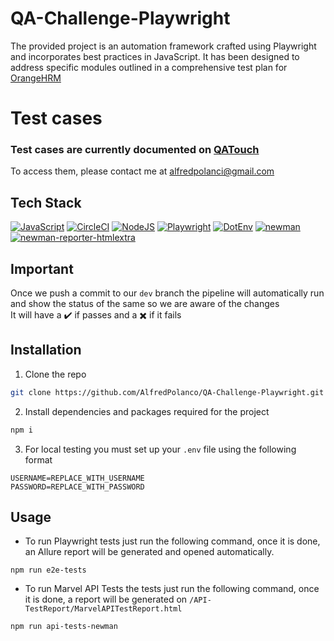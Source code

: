 # QA-Challenge-Playwright

The provided project is an automation framework crafted using Playwright and incorporates best practices in JavaScript. It has been designed to address specific modules outlined in a comprehensive test plan for [OrangeHRM](https://opensource-demo.orangehrmlive.com/)

# Test cases
### Test cases are currently documented on [QATouch](https://www.qatouch.com/)
To access them, please contact me at alfredpolanci@gmail.com

## Tech Stack

[![JavaScript](https://img.shields.io/badge/javascript-%23323330.svg?style=for-the-badge&logo=javascript&logoColor=%23F7DF1E)](https://developer.mozilla.org/en-US/docs/Learn/Getting_started_with_the_web/JavaScript_basics)
[![CircleCI](https://img.shields.io/badge/circle%20ci-%23161616.svg?style=for-the-badge&logo=circleci&logoColor=white)](https://circleci.com/docs/getting-started/)
[![NodeJS](https://img.shields.io/badge/node.js-6DA55F?style=for-the-badge&logo=node.js&logoColor=white)](https://nodejs.org/en/about/)
[![Playwright](https://img.shields.io/badge/-Playwright-orange)](https://playwright.dev/)
[![DotEnv](https://img.shields.io/badge/-dotenv-orange)](https://www.npmjs.com/package/dotenv)
[![newman](https://img.shields.io/badge/-newman-green)](https://www.npmjs.com/package/newman)
[![newman-reporter-htmlextra](https://img.shields.io/badge/htmlextra-orange)](https://www.npmjs.com/package/newman-reporter-htmlextra)

## Important
Once we push a commit to our `dev` branch the pipeline will automatically run and show the status of the same so we are aware of the changes <br>
It will have a ✔️ if passes and a ✖️ if it fails


## Installation

1. Clone the repo
```bash
git clone https://github.com/AlfredPolanco/QA-Challenge-Playwright.git
```

2. Install dependencies and packages required for the project
```bash
npm i
```

3. For local testing you must set up your `.env` file using the following format
```
USERNAME=REPLACE_WITH_USERNAME
PASSWORD=REPLACE_WITH_PASSWORD
```

## Usage

- To run Playwright tests just run the following command, once it is done, an Allure report will be generated and opened automatically.
```
npm run e2e-tests
```

- To run Marvel API Tests the tests just run the following command, once it is done, a report will be generated on `/API-TestReport/MarvelAPITestReport.html`
```
npm run api-tests-newman
```